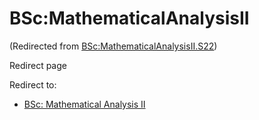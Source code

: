 






BSc:MathematicalAnalysisII
==========================



(Redirected from [BSc:MathematicalAnalysisII.S22](/index.php?title=BSc:MathematicalAnalysisII.S22&redirect=no "BSc:MathematicalAnalysisII.S22"))  

Redirect page


Redirect to:

* [BSc: Mathematical Analysis II](/index.php/BSc:_Mathematical_Analysis_II "BSc: Mathematical Analysis II")









